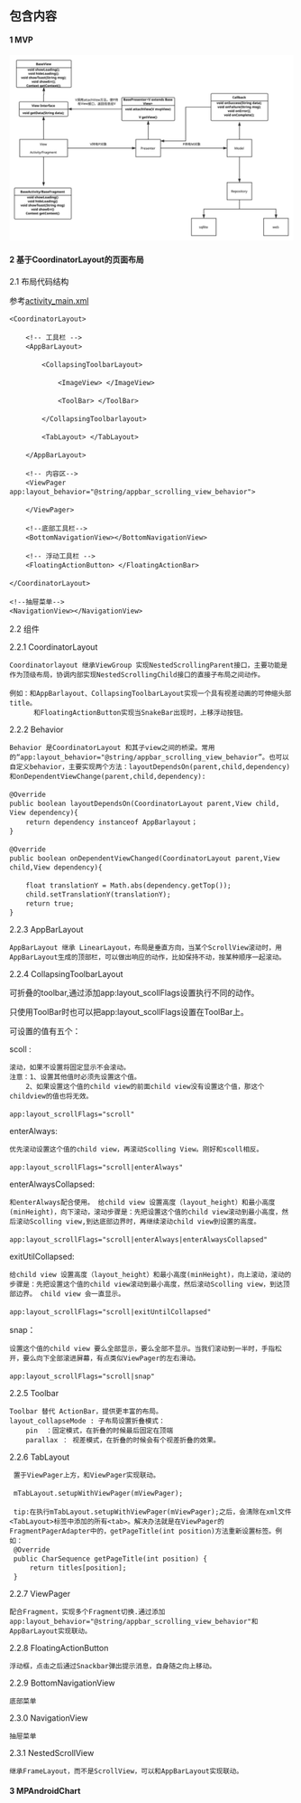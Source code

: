 ## 包含内容

#### 1 MVP  

![MVP结构图](asserts/MVP.svg)

#### 2 基于CoordinatorLayout的页面布局

 2.1 布局代码结构
 
  参考[activity_main.xml](app/src/main/res/layout/activity_main.xml)
 
 <DrawerLayout>
 
    <CoordinatorLayout>
    
        <!-- 工具栏 -->
        <AppBarLayout>
            
            <CollapsingToolbarLayout>
            
                <ImageView> </ImageView>
                
                <ToolBar> </ToolBar>
            
            </CollapsingToolbarlayout>
        
            <TabLayout> </TabLayout>
        
        </AppBarLayout> 
        
        <!-- 内容区-->
        <ViewPager  app:layout_behavior="@string/appbar_scrolling_view_behavior"> 
        
        </ViewPager>
        
        <!--底部工具栏-->
        <BottomNavigationView></BottomNavigationView>
        
        <!-- 浮动工具栏 -->
        <FloatingActionButton> </FloatingActionBar>
    
    </CoordinatorLayout>

    <!--抽屉菜单-->
    <NavigationView></NavigationView>
    
 </DrawerLayout>
  
 2.2 组件
 
 2.2.1 CoordinatorLayout
 
    Coordinatorlayout 继承ViewGroup 实现NestedScrollingParent接口，主要功能是作为顶级布局，协调内部实现NestedScrollingChild接口的直接子布局之间动作。
      
    例如：和AppBarlayout、CollapsingToolbarLayout实现一个具有视差动画的可伸缩头部title。
          和FloatingActionButton实现当SnakeBar出现时，上移浮动按钮。
          
 2.2.2 Behavior          

    Behavior 是CoordinatorLayout 和其子view之间的桥梁。常用的“app:layout_behavior="@string/appbar_scrolling_view_behavior”。也可以自定义behavior，主要实现两个方法：layoutDependsOn(parent,child,dependency)和onDependentViewChange(parent,child,dependency):
        
    @Override
    public boolean layoutDependsOn(CoordinatorLayout parent,View child, View dependency){
        return dependency instanceof AppBarlayout；
    }
    
    @Override
    public boolean onDependentViewChanged(CoordinatorLayout parent,View child,View dependency){
        
        float translationY = Math.abs(dependency.getTop());
        child.setTranslationY(translationY);
        return true;
    }
    
 2.2.3 AppBarLayout
    
    AppBarLayout 继承 LinearLayout，布局是垂直方向，当某个ScrollView滚动时，用AppBarLayout生成的顶部栏，可以做出响应的动作，比如保持不动，按某种顺序一起滚动。

 2.2.4 CollapsingToolbarLayout
 
   可折叠的toolbar,通过添加app:layout_scollFlags设置执行不同的动作。
    
   只使用ToolBar时也可以把app:layout_scollFlags设置在ToolBar上。
    
   可设置的值有五个：
        
   scoll :
    
    滚动，如果不设置将固定显示不会滚动。
    注意：1、设置其他值时必须先设置这个值。
        2、如果设置这个值的child view的前面child view没有设置这个值，那这个childview的值也将无效。
        
    app:layout_scrollFlags="scroll"
        
   enterAlways: 
    
    优先滚动设置这个值的child view，再滚动Scolling View。刚好和scoll相反。
        
    app:layout_scrollFlags="scroll|enterAlways"
        
   enterAlwaysCollapsed:
     
    和enterAlways配合使用。 给child view 设置高度（layout_height）和最小高度(minHeight)，向下滚动，滚动步骤是：先把设置这个值的child view滚动到最小高度，然后滚动Scolling view,到达底部边界时，再继续滚动child view到设置的高度。
        
    app:layout_scrollFlags="scroll|enterAlways|enterAlwaysCollapsed"
        
   exitUtilCollapsed:
     
    给child view 设置高度（layout_height）和最小高度(minHeight)，向上滚动，滚动的步骤是：先把设置这个值的child view滚动到最小高度，然后滚动Scolling view，到达顶部边界。 child view 会一直显示。
        
    app:layout_scrollFlags="scroll|exitUntilCollapsed"
        
   snap：
     
    设置这个值的child view 要么全部显示，要么全部不显示。当我们滚动到一半时，手指松开，要么向下全部滚进屏幕，有点类似ViewPager的左右滑动。
        
    app:layout_scrollFlags="scroll|snap"
   
  2.2.5 Toolbar
    
    Toolbar 替代 ActionBar，提供更丰富的布局。
    layout_collapseMode : 子布局设置折叠模式：
        pin  ：固定模式，在折叠的时候最后固定在顶端
        parallax ： 视差模式，在折叠的时候会有个视差折叠的效果。

  2.2.6 TabLayout
  
     置于ViewPager上方，和ViewPager实现联动。
     
     mTabLayout.setupWithViewPager(mViewPager);
     
     tip:在执行mTabLayout.setupWithViewPager(mViewPager);之后，会清除在xml文件<TabLayout>标签中添加的所有<tab>。解决办法就是在ViewPager的FragmentPagerAdapter中的，getPageTitle(int position)方法重新设置标签。例如：
     @Override
     public CharSequence getPageTitle(int position) {
         return titles[position];
     }
     
  2.2.7 ViewPager
  
    配合Fragment，实现多个Fragment切换.通过添加 app:layout_behavior="@string/appbar_scrolling_view_behavior"和AppBarLayout实现联动。

  2.2.8 FloatingActionButton
    
    浮动框，点击之后通过Snackbar弹出提示消息，自身随之向上移动。

  2.2.9 BottomNavigationView
  
    底部菜单
  
  2.3.0 NavigationView

    抽屉菜单
    
  2.3.1 NestedScrollView

    继承FrameLayout，而不是ScrollView，可以和AppBarLayout实现联动。
    
#### 3 MPAndroidChart    